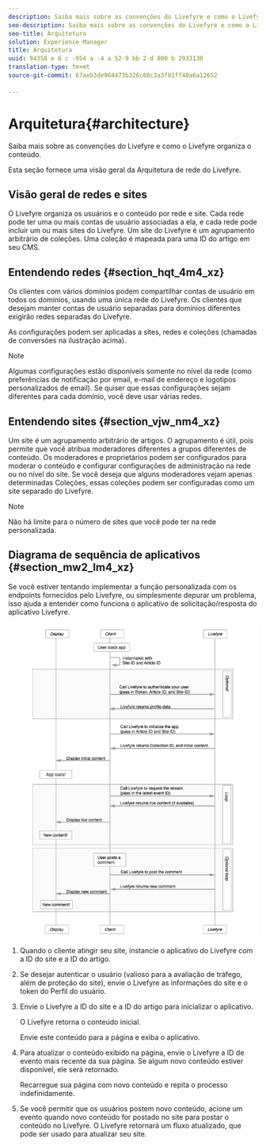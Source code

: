 ```yaml
---
description: Saiba mais sobre as convenções do Livefyre e como o Livefyre organiza o conteúdo.
seo-description: Saiba mais sobre as convenções do Livefyre e como o Livefyre organiza o conteúdo.
seo-title: Arquitetura
solution: Experience Manager
title: Arquitetura
uuid: 94358 e 6 c -954 a -4 a 52-9 bb 2-d 800 b 2933130
translation-type: tm+mt
source-git-commit: 67aeb3de964473b326c88c3a3f81ff48a6a12652

---
```



# Arquitetura{#architecture}

Saiba mais sobre as convenções do Livefyre e como o Livefyre organiza o conteúdo.

Esta seção fornece uma visão geral da Arquitetura de rede do Livefyre.

## Visão geral de redes e sites

O Livefyre organiza os usuários e o conteúdo por rede e site. Cada rede pode ter uma ou mais contas de usuário associadas a ela, e cada rede pode incluir um ou mais sites do Livefyre. Um site do Livefyre é um agrupamento arbitrário de coleções. Uma coleção é mapeada para uma ID do artigo em seu CMS.

## Entendendo redes {#section_hqt_4m4_xz}

Os clientes com vários domínios podem compartilhar contas de usuário em todos os domínios, usando uma única rede do Livefyre. Os clientes que desejam manter contas de usuário separadas para domínios diferentes exigirão redes separadas do Livefyre.

As configurações podem ser aplicadas a sites, redes e coleções (chamadas de conversões na ilustração acima).

>[!NOTE]
>
>Algumas configurações estão disponíveis somente no nível da rede (como preferências de notificação por email, e-mail de endereço e logotipos personalizados de email). Se quiser que essas configurações sejam diferentes para cada domínio, você deve usar várias redes.

## Entendendo sites {#section_vjw_nm4_xz}

Um site é um agrupamento arbitrário de artigos. O agrupamento é útil, pois permite que você atribua moderadores diferentes a grupos diferentes de conteúdo. Os moderadores e proprietários podem ser configurados para moderar o conteúdo e configurar configurações de administração na rede ou no nível do site. Se você deseja que alguns moderadores vejam apenas determinadas Coleções, essas coleções podem ser configuradas como um site separado do Livefyre.

>[!NOTE]
>
>Não há limite para o número de sites que você pode ter na rede personalizada.

## Diagrama de sequência de aplicativos {#section_mw2_lm4_xz}

Se você estiver tentando implementar a função personalizada com os endpoints fornecidos pelo Livefyre, ou simplesmente depurar um problema, isso ajuda a entender como funciona o aplicativo de solicitação/resposta do aplicativo Livefyre.

![](assets/appsequencediagram.png)

1. Quando o cliente atingir seu site, instancie o aplicativo do Livefyre com a ID do site e a ID do artigo.
1. Se desejar autenticar o usuário (valioso para a avaliação de tráfego, além de proteção do site), envie o Livefyre as informações do site e o token do Perfil do usuário.
1. Envie o Livefyre a ID do site e a ID do artigo para inicializar o aplicativo.

   O Livefyre retorna o conteúdo inicial.

   Envie este conteúdo para a página e exiba o aplicativo.

1. Para atualizar o conteúdo exibido na página, envie o Livefyre a ID de evento mais recente da sua página. Se algum novo conteúdo estiver disponível, ele será retornado.

   Recarregue sua página com novo conteúdo e repita o processo indefinidamente.

1. Se você permitir que os usuários postem novo conteúdo, acione um evento quando novo conteúdo for postado no site para postar o conteúdo no Livefyre. O Livefyre retornará um fluxo atualizado, que pode ser usado para atualizar seu site.
